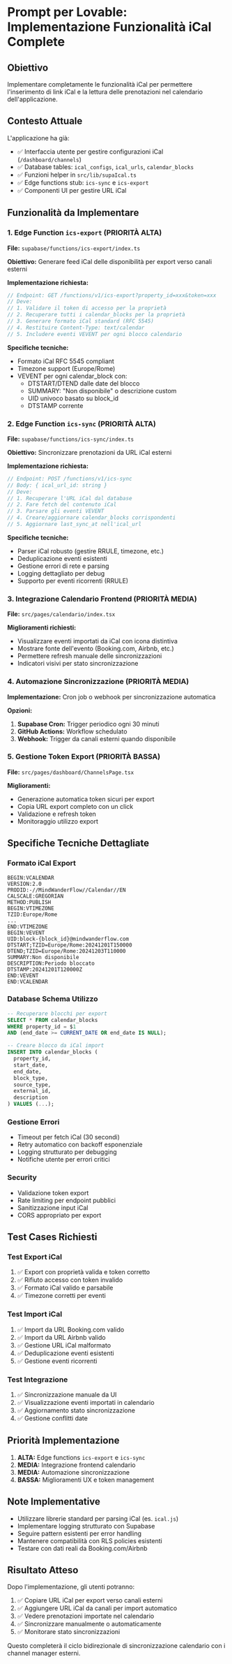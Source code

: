 # Prompt per Lovable: Implementazione Funzionalità iCal Complete

## Obiettivo
Implementare completamente le funzionalità iCal per permettere l'inserimento di link iCal e la lettura delle prenotazioni nel calendario dell'applicazione.

## Contesto Attuale
L'applicazione ha già:
- ✅ Interfaccia utente per gestire configurazioni iCal (`/dashboard/channels`)
- ✅ Database tables: `ical_configs`, `ical_urls`, `calendar_blocks`
- ✅ Funzioni helper in `src/lib/supaIcal.ts`
- ✅ Edge functions stub: `ics-sync` e `ics-export`
- ✅ Componenti UI per gestire URL iCal

## Funzionalità da Implementare

### 1. Edge Function `ics-export` (PRIORITÀ ALTA)
**File:** `supabase/functions/ics-export/index.ts`

**Obiettivo:** Generare feed iCal delle disponibilità per export verso canali esterni

**Implementazione richiesta:**
```typescript
// Endpoint: GET /functions/v1/ics-export?property_id=xxx&token=xxx
// Deve:
// 1. Validare il token di accesso per la proprietà
// 2. Recuperare tutti i calendar_blocks per la proprietà
// 3. Generare formato iCal standard (RFC 5545)
// 4. Restituire Content-Type: text/calendar
// 5. Includere eventi VEVENT per ogni blocco calendario
```

**Specifiche tecniche:**
- Formato iCal RFC 5545 compliant
- Timezone support (Europe/Rome)
- VEVENT per ogni calendar_block con:
  - DTSTART/DTEND dalle date del blocco
  - SUMMARY: "Non disponibile" o descrizione custom
  - UID univoco basato su block_id
  - DTSTAMP corrente

### 2. Edge Function `ics-sync` (PRIORITÀ ALTA)
**File:** `supabase/functions/ics-sync/index.ts`

**Obiettivo:** Sincronizzare prenotazioni da URL iCal esterni

**Implementazione richiesta:**
```typescript
// Endpoint: POST /functions/v1/ics-sync
// Body: { ical_url_id: string }
// Deve:
// 1. Recuperare l'URL iCal dal database
// 2. Fare fetch del contenuto iCal
// 3. Parsare gli eventi VEVENT
// 4. Creare/aggiornare calendar_blocks corrispondenti
// 5. Aggiornare last_sync_at nell'ical_url
```

**Specifiche tecniche:**
- Parser iCal robusto (gestire RRULE, timezone, etc.)
- Deduplicazione eventi esistenti
- Gestione errori di rete e parsing
- Logging dettagliato per debug
- Supporto per eventi ricorrenti (RRULE)

### 3. Integrazione Calendario Frontend (PRIORITÀ MEDIA)
**File:** `src/pages/calendario/index.tsx`

**Miglioramenti richiesti:**
- Visualizzare eventi importati da iCal con icona distintiva
- Mostrare fonte dell'evento (Booking.com, Airbnb, etc.)
- Permettere refresh manuale delle sincronizzazioni
- Indicatori visivi per stato sincronizzazione

### 4. Automazione Sincronizzazione (PRIORITÀ MEDIA)
**Implementazione:** Cron job o webhook per sincronizzazione automatica

**Opzioni:**
1. **Supabase Cron:** Trigger periodico ogni 30 minuti
2. **GitHub Actions:** Workflow schedulato
3. **Webhook:** Trigger da canali esterni quando disponibile

### 5. Gestione Token Export (PRIORITÀ BASSA)
**File:** `src/pages/dashboard/ChannelsPage.tsx`

**Miglioramenti:**
- Generazione automatica token sicuri per export
- Copia URL export completo con un click
- Validazione e refresh token
- Monitoraggio utilizzo export

## Specifiche Tecniche Dettagliate

### Formato iCal Export
```ical
BEGIN:VCALENDAR
VERSION:2.0
PRODID:-//MindWanderFlow//Calendar//EN
CALSCALE:GREGORIAN
METHOD:PUBLISH
BEGIN:VTIMEZONE
TZID:Europe/Rome
...
END:VTIMEZONE
BEGIN:VEVENT
UID:block-{block_id}@mindwanderflow.com
DTSTART;TZID=Europe/Rome:20241201T150000
DTEND;TZID=Europe/Rome:20241203T110000
SUMMARY:Non disponibile
DESCRIPTION:Periodo bloccato
DTSTAMP:20241201T120000Z
END:VEVENT
END:VCALENDAR
```

### Database Schema Utilizzo
```sql
-- Recuperare blocchi per export
SELECT * FROM calendar_blocks 
WHERE property_id = $1 
AND (end_date >= CURRENT_DATE OR end_date IS NULL);

-- Creare blocco da iCal import
INSERT INTO calendar_blocks (
  property_id, 
  start_date, 
  end_date, 
  block_type, 
  source_type,
  external_id,
  description
) VALUES (...);
```

### Gestione Errori
- Timeout per fetch iCal (30 secondi)
- Retry automatico con backoff esponenziale
- Logging strutturato per debugging
- Notifiche utente per errori critici

### Security
- Validazione token export
- Rate limiting per endpoint pubblici
- Sanitizzazione input iCal
- CORS appropriato per export

## Test Cases Richiesti

### Test Export iCal
1. ✅ Export con proprietà valida e token corretto
2. ✅ Rifiuto accesso con token invalido
3. ✅ Formato iCal valido e parsabile
4. ✅ Timezone corretti per eventi

### Test Import iCal
1. ✅ Import da URL Booking.com valido
2. ✅ Import da URL Airbnb valido
3. ✅ Gestione URL iCal malformato
4. ✅ Deduplicazione eventi esistenti
5. ✅ Gestione eventi ricorrenti

### Test Integrazione
1. ✅ Sincronizzazione manuale da UI
2. ✅ Visualizzazione eventi importati in calendario
3. ✅ Aggiornamento stato sincronizzazione
4. ✅ Gestione conflitti date

## Priorità Implementazione
1. **ALTA:** Edge functions `ics-export` e `ics-sync`
2. **MEDIA:** Integrazione frontend calendario
3. **MEDIA:** Automazione sincronizzazione
4. **BASSA:** Miglioramenti UX e token management

## Note Implementative
- Utilizzare librerie standard per parsing iCal (es. `ical.js`)
- Implementare logging strutturato con Supabase
- Seguire pattern esistenti per error handling
- Mantenere compatibilità con RLS policies esistenti
- Testare con dati reali da Booking.com/Airbnb

## Risultato Atteso
Dopo l'implementazione, gli utenti potranno:
1. ✅ Copiare URL iCal per export verso canali esterni
2. ✅ Aggiungere URL iCal da canali per import automatico
3. ✅ Vedere prenotazioni importate nel calendario
4. ✅ Sincronizzare manualmente o automaticamente
5. ✅ Monitorare stato sincronizzazioni

Questo completerà il ciclo bidirezionale di sincronizzazione calendario con i channel manager esterni.
